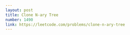 ```yaml
---
layout: post
title: Clone N-ary Tree
number: 1490
link: https://leetcode.com/problems/clone-n-ary-tree
---
```

